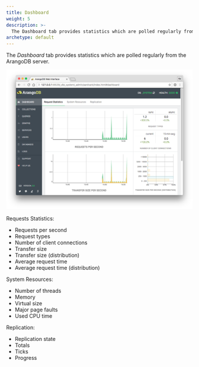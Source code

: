 ```yaml
---
title: Dashboard
weight: 5
description: >-
  The Dashboard tab provides statistics which are polled regularly from the ArangoDB server
archetype: default
---
```

The *Dashboard* tab provides statistics which are polled regularly from the
ArangoDB server.

![Nodes](../../../../images/dashboardView.png)

Requests Statistics:

 - Requests per second
 - Request types
 - Number of client connections
 - Transfer size
 - Transfer size (distribution)
 - Average request time
 - Average request time (distribution)

System Resources:

- Number of threads
- Memory
- Virtual size
- Major page faults
- Used CPU time

Replication:

- Replication state
- Totals
- Ticks
- Progress
